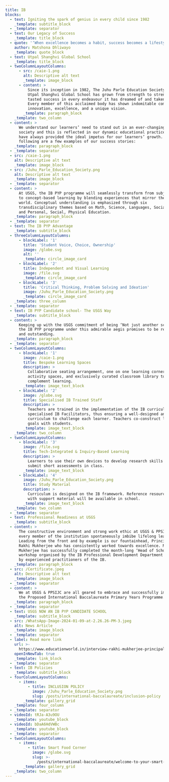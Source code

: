```yaml
---
title: IB
blocks:
  - text: Igniting the spark of genius in every child since 1982
    _template: subtitle_block
  - _template: separator
  - text: Our Legacy of Success
    _template: title_block
  - quote: '‘When excellence becomes a habit, success becomes a lifestyle.’'
    author: Matshona Dhliwayo
    _template: quote_block
  - text: Utpal Shanghvi Global School
    _template: title_block
  - twoColumnLayoutColumns:
      - src: /caie-1.png
        alt: Descriptive alt text
        _template: image_block
      - content: >
          Since its inception in 1982, The Juhu Parle Education Society’s –
          Utpal Shanghvi Global School has grown from strength to strength and
          tasted success in every endeavour it has dreamed of and taken on.
          Every member of this acclaimed body has shown indomitable commitment,
          innovation, excellence, and a unique vision.
        _template: paragraph_block
    _template: two_column
  - content: >
      We understand our learners’ need to stand out in an ever-changing global
      society and this is reflected in our dynamic educational practices that
      have always provided the ideal impetus for our learners’ growth. The
      following are a few examples of our success stories:
    _template: paragraph_block
  - _template: separator
  - src: /caie-1.png
    alt: Descriptive alt text
    _template: image_block
  - src: /Juhu_Parle_Education_Society.png
    alt: Descriptive alt text
    _template: image_block
  - _template: separator
  - content: >
      At USGS, the IB PYP programme will seamlessly transform from subject-based
      to concept-based learning by blending experiences that mirror the real
      world. Conceptual understanding is emphasized through six
      transdisciplinary themes based on Math, Science, Languages, Social Studies
      and Personal, Social, Physical Education.
    _template: paragraph_block
  - _template: separator
  - text: The IB PYP Advantage
    _template: subtitle_block
  - threeColumnLayoutColumns:
      - blockLabel: '1'
        title: 'Student Voice, Choice, Ownership'
        image: /globe.svg
        alt: ''
        _template: circle_image_card
      - blockLabel: '2'
        title: Independent and Visual Learning
        image: /file.svg
        _template: circle_image_card
      - blockLabel: '3'
        title: 'Critical Thinking, Problem Solving and Ideation'
        image: /Juhu_Parle_Education_Society.png
        _template: circle_image_card
    _template: three_column
  - _template: separator
  - text: IB PYP Candidate school- The USGS Way
    _template: subtitle_block
  - content: >
      Keeping up with the USGS commitment of being ‘Not just another school’,
      the IB PYP programme under this admirable aegis promises to be remarkable
      and outstanding.
    _template: paragraph_block
  - _template: separator
  - twoColumnLayoutColumns:
      - blockLabel: '1'
        image: /caie-1.png
        title: Bespoke Learning Spaces
        description: >
          Collaborative seating arrangement, one on one learning corners, foyer
          activity spaces, and exclusively curated classroom library to
          complement learning.
        _template: image_text_block
      - blockLabel: '2'
        image: /globe.svg
        title: Specialised IB Trained Staff
        description: >
          Teachers are trained in the implementation of the IB curriculum by
          specialised IB Facilitators, thus ensuring a well-designed and dynamic
          curriculum to challenge each learner. Teachers co-construct learning
          goals with students.
        _template: image_text_block
    _template: two_column
  - twoColumnLayoutColumns:
      - blockLabel: '3'
        image: /file.svg
        title: Tech-Integrated & Inquiry-Based Learning
        description: >
          Learners to use their own devices to develop research skills and
          submit short assessments in class.
        _template: image_text_block
      - blockLabel: '4'
        image: /Juhu_Parle_Education_Society.png
        title: Study Material
        description: >
          Curriculum is designed on the IB framework. Reference resources along
          with support material will be available in school.
        _template: image_text_block
    _template: two_column
  - _template: separator
  - text: Professional Readiness at USGS
    _template: subtitle_block
  - content: >
      The constructive environment and strong work ethic at USGS & PPSIJC makes
      every member of the institution spontaneously imbibe lifelong learning.
      Leading from the front and by example is our fountainhead, Principal Mrs.
      Rakhi Mukherjee who has consistently worked towards excellence. Mrs.
      Mukherjee has successfully completed the month-long ‘Head of School- PYP’
      workshop organised by the IB Professional Development Department and led
      by experienced practitioners of the IB.
    _template: paragraph_block
  - src: /Certificate.jpeg
    alt: Descriptive alt text
    _template: image_block
  - _template: separator
  - content: >
      We at USGS & PPSIJC are all geared to embrace and successfully implement
      the Proposed International Baccalaureate Primary Years Programme.
    _template: paragraph_block
  - _template: separator
  - text: USGS NOW AN IB PYP CANDIDATE SCHOOL
    _template: subtitle_block
  - src: /WhatsApp-Image-2024-01-09-at-2.26.26-PM-3.jpeg
    alt: News Article
    _template: image_block
  - _template: separator
  - label: Read more link
    url: >-
      https://www.educationworld.in/interview-rakhi-mukherjee-principal-utpal-shanghvi-global-school/
    openInNewTab: true
    _template: link_block
  - _template: separator
  - text: IB Policies
    _template: subtitle_block
  - fourColumnLayoutColumns:
      - items:
          - title: INCLUSION POLICY
            image: /Juhu_Parle_Education_Society.png
            slug: /posts/international-baccalaureate/inclusion-policy
        _template: gallery_grid
    _template: four_column
  - _template: separator
  - videoId: tRJa-A3u9OU
    _template: youtube_block
  - videoId: bDaA6HdVWBc
    _template: youtube_block
  - _template: separator
  - twoColumnLayoutColumns:
      - items:
          - title: Smart Food Corner
            image: /globe.svg
            slug: >-
              /posts/international-baccalaureate/welcome-to-your-smart-food-corner-2
        _template: gallery_grid
    _template: two_column
---
```


